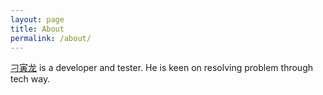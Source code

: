 ```yaml
---
layout: page
title: About
permalink: /about/
---
```


[刁寅龙](https://github.com/diaoyinlong) is a developer and tester. 
He is keen on resolving problem through tech way.
